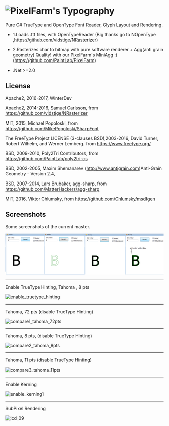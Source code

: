 ![PixelFarm's Typography](https://github.com/LayoutFarm/Typography/blob/master/screenshots/title.png)
===========

Pure C# TrueType and OpenType Font Reader, Glyph Layout and Rendering.

 * 1.Loads .ttf files, with OpenTypeReader (Big thanks go to NOpenType ,https://github.com/vidstige/NRasterizer)
 
 * 2.Rasterizes char to bitmap with pure software renderer + Agg(anti grain geometry) Quality! with 
      our PixelFarm's MiniAgg :) (https://github.com/PaintLab/PixelFarm)
	  
 * .Net >=2.0 

 
License
-----------

Apache2, 2016-2017, WinterDev

Apache2, 2014-2016, Samuel Carlsson, from https://github.com/vidstige/NRasterizer

MIT, 2015, Michael Popoloski, from https://github.com/MikePopoloski/SharpFont

The FreeType Project LICENSE (3-clauses BSD),2003-2016, David Turner, Robert Wilhelm, and Werner Lemberg. from https://www.freetype.org/

BSD, 2009-2010, Poly2Tri Contributors, from https://github.com/PaintLab/poly2tri-cs

BSD, 2002-2005, Maxim Shemanarev (http://www.antigrain.com)Anti-Grain Geometry - Version 2.4,

BSD, 2007-2014, Lars Brubaker, agg-sharp, from  https://github.com/MatterHackers/agg-sharp 

MIT, 2016, Viktor Chlumsky, from https://github.com/Chlumsky/msdfgen

Screenshots
-----------
Some screenshots of the current master.

![Screenshot](screenshots/3.png "Screenshot 3") 

---

Enable TrueType Hinting, Tahoma , 8 pts

![enable_truetype_hinting](https://cloud.githubusercontent.com/assets/7447159/21425153/03d4f3c2-c87a-11e6-863e-eb2ba9bc0d61.png)

---
Tahoma, 72 pts (disable TrueType Hinting)

![compare1_tahoma_72pts](https://cloud.githubusercontent.com/assets/7447159/19414301/597e7b82-9372-11e6-81b8-5c8374a7400d.png)

---
Tahoma, 8 pts, (disable TrueType Hinting)

![compare2_tahoma_8pts](https://cloud.githubusercontent.com/assets/7447159/19414345/de616836-9373-11e6-87ac-64076a8d9f1c.png)

---
Tahoma, 11 pts (disable TrueType Hinting)

![compare3_tahoma_11pts](https://cloud.githubusercontent.com/assets/7447159/19414753/bec50254-9381-11e6-8ebb-07b23d84eb90.png)

---
Enable Kerning

![enable_kerning1](https://cloud.githubusercontent.com/assets/7447159/19415089/7d3ae864-938e-11e6-94b1-4817b327832a.png)

---
SubPixel Rendering
 
![lcd_09](https://cloud.githubusercontent.com/assets/7447159/22780526/a0e65712-eef1-11e6-948a-eca8e8158aaa.png)
